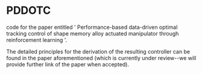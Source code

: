 # PDDOTC
code for the paper entitled ' Performance-based data-driven optimal tracking control of shape memory alloy actuated manipulator through reinforcement learning '.

The detailed principles for the derivation of the resulting controller can be found in the paper aforementioned (which is currently under review--we will provide further link of the paper when accepted).
